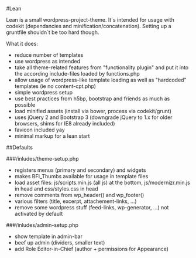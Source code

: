 #Lean

Lean is a small wordpress-project-theme.
It´s intended for usage with codekit (dependancies and minification/concatenation). Setting up a gruntfile shouldn´t be too hard though.

What it does:

- reduce number of templates
- use wordpress as intended
- take all theme-related features from "functionality plugin" and put it into the according include-files loaded by functions.php
- allow usage of wordpress-like template loading as well as "hardcoded" templates (ie no content-cpt.php)
- simple wordpress setup
- use best practices from h5bp, bootstrap and friends as much as possible
- load minified assets (install via bower, process via codekit/grunt)
- uses jQuery 2 and Bootstrap 3 (downgrade jQuery to 1.x for older browsers, shims for IE8 already included)
- favicon included yay
- minimal markup for a lean start


##Defaults

###/inludes/theme-setup.php

- registers menus (primary and secondary) and widgets
- makes BFI_Thumbs available for usage in template files
- load asset files: js/scripts.min.js (all js) at the bottom, js/modernizr.min.js in head and css/styles.css in head
- remove comments from wp_header() and wp_footer()
- various filters (title, excerpt, attachement-links, ...)
- remove some wordpress stuff (feed-links, wp-generator, ...) not activated by default

###/inludes/admin-setup.php

- show template in admin-bar
- beef up admin (dividers, smaller text)
- add Role Editor-in-Chief (author + permissions for Appearance)